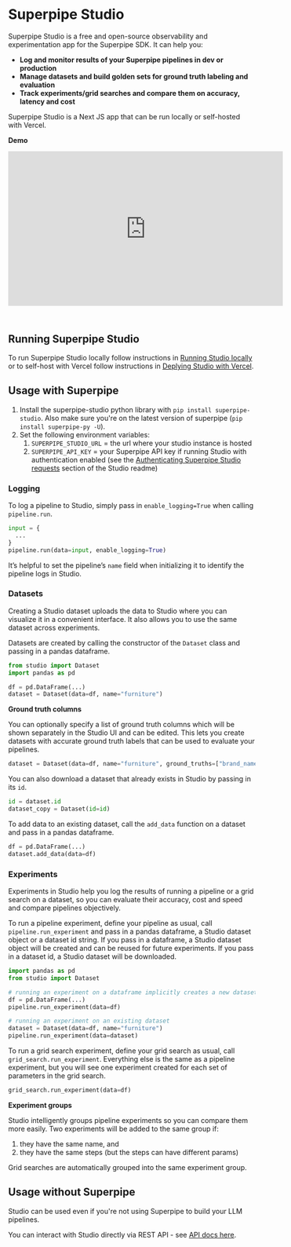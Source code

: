 # Superpipe Studio

Superpipe Studio is a free and open-source observability and experimentation app for the Superpipe SDK. It can help you:

- **Log and monitor results of your Superpipe pipelines in dev or production**
- **Manage datasets and build golden sets for ground truth labeling and evaluation**
- **Track experiments/grid searches and compare them on accuracy, latency and cost**

Superpipe Studio is a Next JS app that can be run locally or self-hosted with Vercel.

**Demo**

<div style="position: relative; padding-bottom: 67.5%; height: 0;"><iframe width="560" height="315" src="https://www.youtube.com/embed/fKKmUm12LDY?si=Qj1mjtoStpdjG6PU" title="YouTube video player" frameborder="0" allow="accelerometer; autoplay; clipboard-write; encrypted-media; gyroscope; picture-in-picture; web-share" referrerpolicy="strict-origin-when-cross-origin" allowfullscreen></iframe></div>

## Running Superpipe Studio

To run Superpipe Studio locally follow instructions in [Running Studio locally](https://github.com/villagecomputing/studio/tree/aman/more-readme?tab=readme-ov-file#running-studio-locally) or to self-host with Vercel follow instructions in [Deplying Studio with Vercel](https://github.com/villagecomputing/studio/tree/aman/more-readme?tab=readme-ov-file#deploying-studio-with-vercel).

## Usage with Superpipe

1. Install the superpipe-studio python library with `pip install superpipe-studio`. Also make sure you're on the latest version of superpipe (`pip install superpipe-py -U`).
2. Set the following environment variables:
   1. `SUPERPIPE_STUDIO_URL` = the url where your studio instance is hosted
   2. `SUPERPIPE_API_KEY` = your Superpipe API key if running Studio with authentication enabled (see the [Authenticating Superpipe Studio requests](https://github.com/villagecomputing/studio/tree/aman/more-readme?tab=readme-ov-file#authenticating-superpipe-sdk-requests) section of the Studio readme)

### Logging

To log a pipeline to Studio, simply pass in `enable_logging=True` when calling `pipeline.run`.

```python
input = {
  ...
}
pipeline.run(data=input, enable_logging=True)
```

It’s helpful to set the pipeline’s `name` field when initializing it to identify the pipeline logs in Studio.

### Datasets

Creating a Studio dataset uploads the data to Studio where you can visualize it in a convenient interface. It also allows you to use the same dataset across experiments.

Datasets are created by calling the constructor of the `Dataset` class and passing in a pandas dataframe.

```python
from studio import Dataset
import pandas as pd

df = pd.DataFrame(...)
dataset = Dataset(data=df, name="furniture")
```

**Ground truth columns**

You can optionally specify a list of ground truth columns which will be shown separately in the Studio UI and can be edited. This lets you create datasets with accurate ground truth labels that can be used to evaluate your pipelines.

```python
dataset = Dataset(data=df, name="furniture", ground_truths=["brand_name"])
```

You can also download a dataset that already exists in Studio by passing in its `id`.

```python
id = dataset.id
dataset_copy = Dataset(id=id)
```

To add data to an existing dataset, call the `add_data` function on a dataset and pass in a pandas dataframe.

```python
df = pd.DataFrame(...)
dataset.add_data(data=df)
```

### Experiments

Experiments in Studio help you log the results of running a pipeline or a grid search on a dataset, so you can evaluate their accuracy, cost and speed and compare pipelines objectively.

To run a pipeline experiment, define your pipeline as usual, call `pipeline.run_experiment` and pass in a pandas dataframe, a Studio dataset object or a dataset id string. If you pass in a dataframe, a Studio dataset object will be created and can be reused for future experiments. If you pass in a dataset id, a Studio dataset will be downloaded.

```python
import pandas as pd
from studio import Dataset

# running an experiment on a dataframe implicitly creates a new dataset
df = pd.DataFrame(...)
pipeline.run_experiment(data=df)

# running an experiment on an existing dataset
dataset = Dataset(data=df, name="furniture")
pipeline.run_experiment(data=dataset)
```

To run a grid search experiment, define your grid search as usual, call `grid_search.run_experiment`. Everything else is the same as a pipeline experiment, but you will see one experiment created for each set of parameters in the grid search.

```python
grid_search.run_experiment(data=df)
```

**Experiment groups**

Studio intelligently groups pipeline experiments so you can compare them more easily. Two experiments will be added to the same group if:

1. they have the same name, and
2. they have the same steps (but the steps can have different params)

Grid searches are automatically grouped into the same experiment group.

## Usage without Superpipe

Studio can be used even if you're not using Superpipe to build your LLM pipelines.

You can interact with Studio directly via REST API - see [API docs here](https://superpipe.vercel.app/api-doc).
